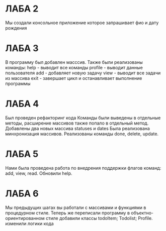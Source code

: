 # ЛАБА 2
Мы создали консольное приложение которое запрашивает фио и дату рождения 

# ЛАБА 3
В программу был добавлен масссив. Также были реализованы команды:
help - выводит все команды
profile - выводит данные пользователя
add - добавляет новую задачу
view - выводит все задачи из массива
exit - завершает цикл и останавливает выполнение программы

# ЛАБА 4
Был проведен рефакторинг кода 
Команды были выведены в отдельные методы, 
расширение массивов также попало в отдельный метод.
Добавлены два новых массива statuses и dates
Была реализована минхронизация массивов.
Реализованы команды done, delete, update.

# ЛАБА 5
Нами была проведена работа по внедрения поддержки флагов команд: add, view, read.
Обновили help.
# ЛАБА 6
Мы предыдущих шагах вы работали с массивами и функциями в процедурном стиле. Теперь же переписали программу в
объектно-ориентированном стиле
добавили классы todoItem; Todolist; Profile.
изменили логики кода
